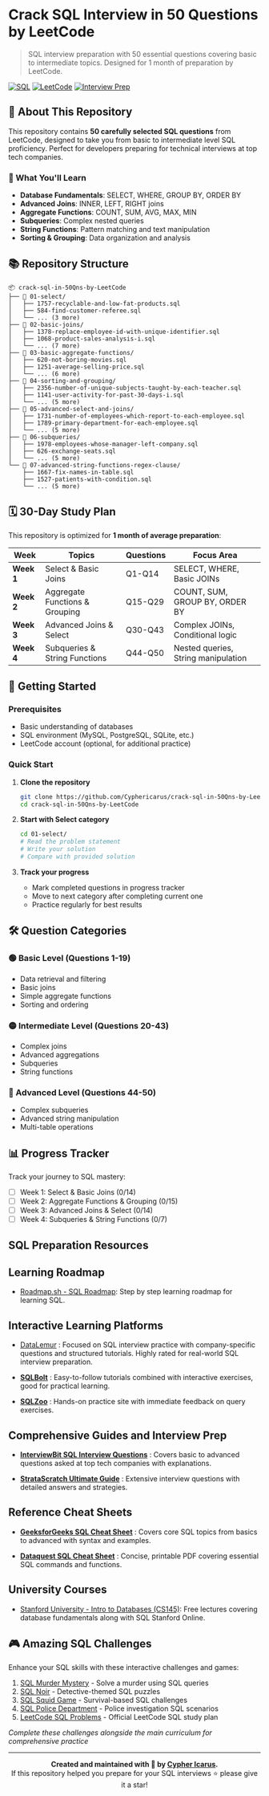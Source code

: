 # Crack SQL Interview in 50 Questions by LeetCode

> SQL interview preparation with 50 essential questions covering basic to intermediate topics. Designed for 1 month of preparation by LeetCode.

[![SQL](https://img.shields.io/badge/SQL-Database-blue?style=for-the-badge&logo=postgresql)](https://www.postgresql.org/) [![LeetCode](https://img.shields.io/badge/LeetCode-Questions-orange?style=for-the-badge&logo=leetcode)](https://leetcode.com/)  [![Interview Prep](https://img.shields.io/badge/Interview-Ready-green?style=for-the-badge&logo=checkmarx)](https://github.com/)

## 📖 About This Repository

This repository contains **50 carefully selected SQL questions** from LeetCode, designed to take you from basic to intermediate level SQL proficiency. Perfect for developers preparing for technical interviews at top tech companies.

### 🎯 What You'll Learn

- **Database Fundamentals**: SELECT, WHERE, GROUP BY, ORDER BY
- **Advanced Joins**: INNER, LEFT, RIGHT joins
- **Aggregate Functions**: COUNT, SUM, AVG, MAX, MIN
- **Subqueries**: Complex nested queries
- **String Functions**: Pattern matching and text manipulation
- **Sorting & Grouping**: Data organization and analysis

## 📚 Repository Structure

```
📦 crack-sql-in-50Qns-by-LeetCode
├── 📁 01-select/
│   ├── 1757-recyclable-and-low-fat-products.sql
│   ├── 584-find-customer-referee.sql
│   └── ... (3 more)
├── 📁 02-basic-joins/
│   ├── 1378-replace-employee-id-with-unique-identifier.sql
│   ├── 1068-product-sales-analysis-i.sql
│   └── ... (7 more)
├── 📁 03-basic-aggregate-functions/
│   ├── 620-not-boring-movies.sql
│   ├── 1251-average-selling-price.sql
│   └── ... (6 more)
├── 📁 04-sorting-and-grouping/
│   ├── 2356-number-of-unique-subjects-taught-by-each-teacher.sql
│   ├── 1141-user-activity-for-past-30-days-i.sql
│   └── ... (5 more)
├── 📁 05-advanced-select-and-joins/
│   ├── 1731-number-of-employees-which-report-to-each-employee.sql
│   ├── 1789-primary-department-for-each-employee.sql
│   └── ... (5 more)
├── 📁 06-subqueries/
│   ├── 1978-employees-whose-manager-left-company.sql
│   ├── 626-exchange-seats.sql
│   └── ... (5 more)
└── 📁 07-advanced-string-functions-regex-clause/
    ├── 1667-fix-names-in-table.sql
    ├── 1527-patients-with-condition.sql
    └── ... (5 more)
```

## 🗓️ 30-Day Study Plan

This repository is optimized for **1 month of average preparation**:

| Week       | Topics                         | Questions | Focus Area                          |
| ---------- | ------------------------------ | --------- | ----------------------------------- |
| **Week 1** | Select & Basic Joins           | Q1-Q14    | SELECT, WHERE, Basic JOINs          |
| **Week 2** | Aggregate Functions & Grouping | Q15-Q29   | COUNT, SUM, GROUP BY, ORDER BY      |
| **Week 3** | Advanced Joins & Select        | Q30-Q43   | Complex JOINs, Conditional logic    |
| **Week 4** | Subqueries & String Functions  | Q44-Q50   | Nested queries, String manipulation |

## 🚀 Getting Started

### Prerequisites

- Basic understanding of databases
- SQL environment (MySQL, PostgreSQL, SQLite, etc.)
- LeetCode account (optional, for additional practice)

### Quick Start

1. **Clone the repository**
    
    ```bash
    git clone https://github.com/Cyphericarus/crack-sql-in-50Qns-by-LeetCode.git
    cd crack-sql-in-50Qns-by-LeetCode
    ```

2. **Start with Select category**
    
    ```bash
    cd 01-select/
	# Read the problem statement
    # Write your solution
    # Compare with provided solution
    ```

2. **Track your progress**
	- Mark completed questions in progress tracker
	- Move to next category after completing current one
	- Practice regularly for best results

## 🛠️ Question Categories

### 🟢 Basic Level (Questions 1-19)

- Data retrieval and filtering
- Basic joins
- Simple aggregate functions
- Sorting and ordering

### 🟡 Intermediate Level (Questions 20-43)

- Complex joins
- Advanced aggregations
- Subqueries
- String functions

### 🔴 Advanced Level (Questions 44-50)

- Complex subqueries
- Advanced string manipulation
- Multi-table operations

## 📊 Progress Tracker

Track your journey to SQL mastery:

- [ ]  Week 1: Select & Basic Joins (0/14)
- [ ]  Week 2: Aggregate Functions & Grouping (0/15)
- [ ]  Week 3: Advanced Joins & Select (0/14)
- [ ]  Week 4: Subqueries & String Functions (0/7)

## SQL Preparation Resources

## Learning Roadmap

- [Roadmap.sh - SQL Roadmap](https://roadmap.sh/sql): Step by step learning roadmap for learning SQL.

## Interactive Learning Platforms

- [DataLemur](https://datalemur.com/sql-tutorial/intro-to-sql) : Focused on SQL interview practice with company-specific questions and structured tutorials. Highly rated for real-world SQL interview preparation.

- **[SQLBolt](https://sqlbolt.com/)** : Easy-to-follow tutorials combined with interactive exercises, good for practical learning.

- **[SQLZoo](https://sqlzoo.net/)** : Hands-on practice site with immediate feedback on query exercises.

## Comprehensive Guides and Interview Prep

- **[InterviewBit SQL Interview Questions](https://www.interviewbit.com/sql-interview-questions/)** : Covers basic to advanced questions asked at top tech companies with explanations.

- **[StrataScratch Ultimate Guide](https://www.stratascratch.com/blog/sql-interview-questions-you-must-prepare-the-ultimate-guide/)** : Extensive interview questions with detailed answers and strategies.

## Reference Cheat Sheets

- **[GeeksforGeeks SQL Cheat Sheet](https://www.geeksforgeeks.org/sql/sql-cheat-sheet/)** : Covers core SQL topics from basics to advanced with syntax and examples.

- **[Dataquest SQL Cheat Sheet](https://www.dataquest.io/cheat-sheet/sql-cheat-sheet/)**  : Concise, printable PDF covering essential SQL commands and functions.
    
## University Courses

- [Stanford University - Intro to Databases (CS145)](https://cs145-bigdata.web.app/): Free lectures covering database fundamentals along with SQL Stanford Online.

## 🎮 Amazing SQL Challenges

Enhance your SQL skills with these interactive challenges and games:

1. [SQL Murder Mystery](https://mystery.knightlab.com/) - Solve a murder using SQL queries
2. [SQL Noir](https://www.sqlnoir.com/) - Detective-themed SQL puzzles
3. [SQL Squid Game](https://datalemur.com/sql-game) - Survival-based SQL challenges
4. [SQL Police Department](https://sqlpd.com/) - Police investigation SQL scenarios
5. [LeetCode SQL Problems](https://leetcode.com/studyplan/top-sql-50/) - Official LeetCode SQL study plan

_Complete these challenges alongside the main curriculum for comprehensive practice_

---

<div style="text-align:center;">
  <b>Created and maintained with 💖 by <a href="https://github.com/cyphericarus/" target="_blank" rel="noopener noreferrer">Cypher Icarus</a>.</b><br>
 If this repository helped you prepare for your SQL interviews ⭐ please give it a star!
</div>







